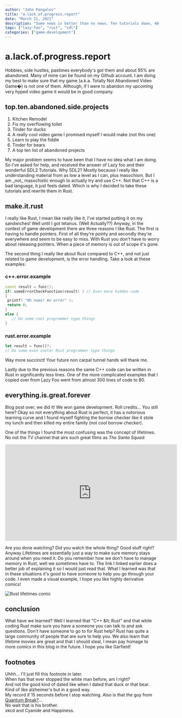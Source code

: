 ```yaml
---
author: "John Pangalos"
title: "a.lack.of.progress.report"
date: "March 21, 2021"
description: "Some news is better than no news. Ten tutorials down, 40 to go. Covers Rust, sdl and the slow goings of rewriting lazy foo's excellent sdl game development tutorials."
tags: ["lazy-foo", "rust", "sdl"]
categories: ["game-development"]
---
```


<script context="module">
  import FootnoteLink from "../../components/FootnoteLink.svelte"
  import FootnoteAnchor from "../../components/FootnoteAnchor.svelte"
  import Link from "../../components/Link.svelte";
</script>

# a.<wbr>lack.<wbr>of.<wbr>progress.<wbr>report

<p>
Hobbies, side hustles, pastimes everybody's got them and about 95% are
abandoned<FootnoteLink number={1}/>. Many of mine can be found on my
<Link to="https://github.com/JohnPangalos">Github account.</Link> I
am doing my best to make sure that my game (a.k.a. Totally Not Abandoned Video
Game�) is not one of them. Although, if I were to abandon my upcoming very hyped
video game it would be in good company.
</p>

<!--more-->

## top.<wbr>ten.<wbr>abandoned.<wbr>side.<wbr>projects

1. Kitchen Remodel
2. Fix my overflowing toilet
3. Tinder for ducks
4. A really cool video game I promised myself I would make (not this one)
5. Learn to play the fiddle
6. Tinder for bears
7. A top ten list of abandoned projects

<p>
My major problem seems to have been that I have no idea what I am
doing<FootnoteLink number={2} />. So I've asked for help, and received the answer of Lazy
foo and their wonderful
<Link to="https://lazyfoo.net/tutorials/SDL/index.php">SDL2 Tutorials.</Link> Why SDL2? Mostly because I really like understanding material
from as low a level as I can, plus masochism. But I am _not_ masochistic enough
to actually try and use C++. Not that C++ is a bad language, it just feels
dated<FootnoteLink number={3} />. Which is why I decided to take these tutorials and
<Link to="https://github.com/JohnPangalos/sdl_learning">rewrite them in Rust.</Link>
</p>

## make.it.rust

<p>
I really like Rust, I mean like really like it, I've started putting it on my
sandwiches! Well until I got tetanus.
(<Link to="https://www.mcgill.ca/oss/article/did-you-know/rust-doesnt-cause-tetanus">Well Actually??</Link>) Anyway, in the context of game development there are three
reasons I like Rust. The first is having to handle pointers. First of all
they're pointy and secondly they're everywhere and seem to be easy to miss. With
Rust you don't have to worry about releasing pointers. When a piece of memory is
out of scope it's gone<FootnoteLink number={4} />.
</p>

<p>
The second thing I really like about Rust compared to C++, and not just related
to game development, is the error handling. Take a look at these examples:
</p>

### c++.error.example

```cpp
const result = func();
if( someErrorCheckFunction(result) ) // Even more hidden code
{
 printf( "Oh noes! An error" );
 return 0;
}
else {
   // Do some cool programmer type things
}
```

### rust.error.example

```rust
let result = func()?;
// Do some even cooler Rust programmer type things
```

<p>
Way more succinct! Your future non carpal tunnel hands will thank me.
</p>

<p>
Lastly due to the previous reasons the same C++ code can be written in Rust in
significantly less lines. One of the more complicated examples that I copied
over from Lazy Foo went from almost 300 lines of code to 80.
</p>

## everything.is.great.forever

<p>
Blog post over, we did it! We won game development. Roll credits... You still
here? Okay so not everything about Rust is perfect, it has a notorious learning
curve and I found myself fighting the borrow checker like it stole my lunch and
then killed my entire family (not cool borrow checker).
</p>

<p>
One of the things I found the most confusing was the concept of
<Link to="https://doc.rust-lang.org/rust-by-example/scope/lifetime.html">lifetimes.</Link>
No not the TV channel that airs such great films as <i>The Santa Squad:</i>
</p>

<div class="flex justify-center">
<iframe width="560" height="315" src="https://www.youtube.com/embed/xcn1yJOu23k" title="YouTube video player" frameborder="0" allow="accelerometer; autoplay; clipboard-write; encrypted-media; gyroscope; picture-in-picture" allowfullscreen></iframe>
</div>

<p>
Are you done watching? Did you watch the whole thing? Good stuff
right?<FootnoteLink number={5} /> Anyway Lifetimes are essentially just a way to make
sure memory stays around when you need it. Do you remember how we don't have to
manage memory in Rust, well we sometimes have to. The link I linked earlier does
a better job of explaining it so I would just read that. What I learned was that
in these situations it's good to have someone to help you go through your code.
I even made a visual example, I hope you like highly derivative
comics&excl;<FootnoteLink number={7} />
</p>

![Rust lifetimes comic](/rust-lifetimes.png)

## conclusion

<p>
What have we learned? Well I learned that "C++ &amp;lt; Rust" and that while coding
Rust make sure you have a someone you can talk to and ask questions. Don't have
someone to go to for Rust help? Rust has quite a large
<Link to="https://www.rust-lang.org/community">community</Link> of
people that are sure to help you. We also learn that lifetime movies are great
and that I should steal, I mean pay homage to more comics in this blog in the
future. I hope you like
<Link to="https://www.gocomics.com/garfield/2018/04/04">Garfield!</Link>
</p>

## footnotes

<div>
<FootnoteAnchor number={1} /> Uhhh... I'll just fill this footnote in later.
</div>

<div>
<FootnoteAnchor number={2} /> When has that ever stopped the white man before, am I
right?
</div>

<div>
<FootnoteAnchor number={3} /> And not the good kind of dated like when
I dated that duck or that bear.
</div>

<div>
<FootnoteAnchor number={4} /> Kind of like
alzheimer's but in a good way.
</div>

<div>
<FootnoteAnchor number={5} /> My record if 15
seconds before I stop watching. Also is that the guy from
<a href="https://www.remedygames.com/games/quantumbreak/" target="_blank">Quantum
Break?</a>... <FootnoteLink number={6} />
</div>

<div>
<FootnoteAnchor number={6} /> No wait that is
<Link to="https://en.wikipedia.org/wiki/Aaron_Ashmore">his</Link> <Link to="https://en.wikipedia.org/wiki/Shawn_Ashmore">brother</Link>.
</div>

<div>
<FootnoteAnchor number={7} /> <Link to="https://xkcd.com/">xkcd</Link> and
<Link to="https://explosm.net/comics/latest">Cyanide and Happiness</Link>.
</div>

